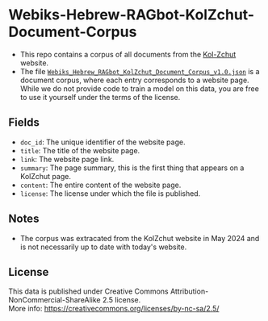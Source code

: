 # Webiks-Hebrew-RAGbot-KolZchut-Document-Corpus
* This repo contains a corpus of all documents from the [Kol-Zchut](https://www.kolzchut.org.il/) website.
* The file [`Webiks_Hebrew_RAGbot_KolZchut_Document_Corpus_v1.0.json`](https://drive.google.com/file/d/1L5IiYs4GLz2qnRpLdmKZ9xaF4e7yh1-8/view?usp=drive_link) is a document corpus, where each entry corresponds to a website page. While we do not provide code to train a model on this data, you are free to use it yourself under the terms of the license.

## Fields
* `doc_id`: The unique identifier of the website page.
* `title`: The title of the website page.
* `link`: The website page link.
* `summary`: The page summary, this is the first thing that appears on a KolZchut page.
* `content`: The entire content of the website page.
* `license`: The license under which the file is published.

## Notes
* The corpus was extracated from the KolZchut website in May 2024 and is not necessarily up to date with today's website.

## License
This data is published under Creative Commons Attribution-NonCommercial-ShareAlike 2.5 license.
<br>
More info: https://creativecommons.org/licenses/by-nc-sa/2.5/
